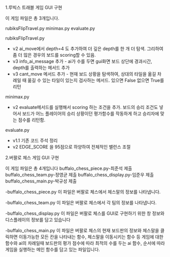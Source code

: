 1.루빅스 트래블 게임 GUI 구현

이 게임 파일은 총 3개입니다.

rubiksFlipTravel.py
minimax.py
evaluate.py


rubiksFlipTravel.py
- v2 ai_move에서 depth=4 도 추가하여 더 깊은 depth를 한 개 더 탐색. 그리하여 좀 더 많은 경우의 보드를 scoring할 수 있음.
- v3 info_ai_message 추가 - ai가 수를 두면  gui화면 보드 상단에 경과시간, depth를 출력하는 메서드 추가
- v3 cant_move 메서드 추가 - 현재 보드 상황을 탐색하여, 상대의 타일을 옮길 차례일 때 옮길 수 있는 타일이 있는지 검사하는 메서드. 있으면 False 없으면 True를 리턴




minimax.py
- v2 evaluate메서드를 실행해서 scoring 하는 조건을 추가.  보드의 승리 조건도 넣어서 보드가 어느 플레이어의 승리 상황이던 평가함수를 작동하게 하고 승리자에 맞는 점수를 리턴함.



evaluate.py
- v1.1 기존 코드 주석 정리
- v2 EDGE_SCORE 을 95점으로 하양하여 전체적인 밸런스 조절



2.버팔로 체스 게임 GUI 구현

이 게임 파일은 총 4개입니다
buffalo_chess_piece.py-최준석 제출
buffalo_chess_team.py-정영균 제출
buffalo_chess_display.py-임준우 제출
buffalo_chess_main.py-박규성 제출


-buffalo_chess_piece.py
이 파일은 버팔로 체스에서 체스말의 정보를 나타냅니다.


-buffalo_chess_team.py
이 파일은 버팔로 체스에서 각 팀의 정보를 나타냅니다.

-buffalo_chess_display.py
이 파일은 버팔로 체스를 GUI로 구현하기 위한 창 정보와 디스플레이의 정보를 담고 있습니다

-buffalo_chess_main.py
이 파일은 버팔로 체스의 현재 보드판의 정보와 체스말을 클릭하면 이동가능한 모든 칸을 나타내는 함수, 체스말을 이동시키는 함수 등 게임에 대한 함수와 ai의 차례일때 보드판의 평가 점수에 따라 최적의 수를 두는 ai 함수, 순서에 따라 게임을 실행하는 메인 함수를 담고 있는 파일입니다.

